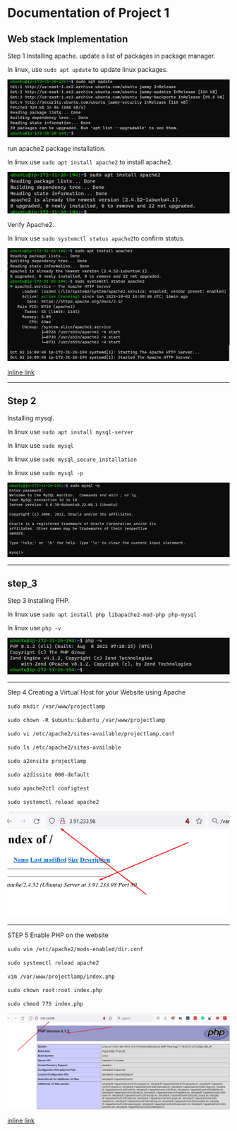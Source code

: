 # Documentation of Project 1
## Web stack Implementation 
Step 1 Installing apache.
update a list of packages in package manager.

In linux, use `sudo apt update` to update linux packages.

![Sudo Update](./Images/sudo_apt_update.png)

run apache2 package installation.

In linux  use `sudo apt install apache2` to install apache2.

![install apache2](./Images/Install_apache2.png)

Verify Apache2.

In linux use `sudo systemctl status apache2`to confirm status.

![Verify apache2](./Images/Verify_apache2.png)

[inline link](http://3.91.233.98/)

---

## Step 2
Installing mysql.

In linux use `sudo apt install mysql-server`

In linux use `sudo mysql`

In linux use `sudo mysql_secure_installation`

In linux use `sudo mysql -p`

![mysql verify](./Images/mysql_verify_page.png)

---

## step_3

Step 3 Installing PHP.

In linux use `sudo apt install php libapache2-mod-php php-mysql`

In linux use `php -v`

![confirm php](./Images/confirm_php.png)

---

Step 4 Creating a Virtual Host for your Website using Apache

`sudo mkdir /var/www/projectlamp`

`sudo chown -R $ubuntu:$ubuntu /var/www/projectlamp`

`sudo vi /etc/apache2/sites-available/projectlamp.conf`

`sudo ls /etc/apache2/sites-available`

`sudo a2ensite projectlamp`

`sudo a2dissite 000-default`

`sudo apache2ctl configtest`

`sudo systemctl reload apache2`

![verify php](./Images/browse_php_tested.png)

---

STEP 5 Enable PHP on the website

`sudo vim /etc/apache2/mods-enabled/dir.conf`

`sudo systemctl reload apache2`

`vim /var/www/projectlamp/index.php`

`sudo chown root:root index.php`

`sudo chmod 775 index.php`

![php index](./Images/php_index_server.png)

[inline link](http://3.91.233.98)
